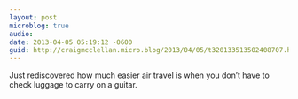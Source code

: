 ```yaml
---
layout: post
microblog: true
audio: 
date: 2013-04-05 05:19:12 -0600
guid: http://craigmcclellan.micro.blog/2013/04/05/t320133513502408707.html
---
```

Just rediscovered how much easier air travel is when you don’t have to check luggage to carry on a guitar.
